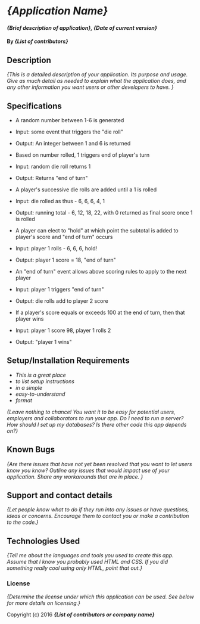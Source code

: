 # _{Application Name}_

#### _{Brief description of application}, {Date of current version}_

#### By _**{List of contributors}**_

## Description

_{This is a detailed description of your application. Its purpose and usage.  Give as much detail as needed to explain what the application does, and any other information you want users or other developers to have. }_

## Specifications

* A random number between 1-6 is generated
 * Input: some event that triggers the "die roll"
 * Output: An integer between 1 and 6 is returned

* Based on number rolled, 1 triggers end of player's turn
 * Input: random die roll returns 1
 * Output: Returns "end of turn"

* A player's successive die rolls are added until a 1 is rolled
 * Input: die rolled as thus - 6, 6, 6, 4, 1
 * Output: running total - 6, 12, 18, 22, with 0 returned as final score once 1 is rolled

* A player can elect to "hold" at which point the subtotal is added to player's score and "end of turn" occurs
 * Input: player 1 rolls - 6, 6, 6, hold!
 * Output: player 1 score = 18, "end of turn"

* An "end of turn" event allows above scoring rules to apply to the next player
 * Input: player 1 triggers "end of turn"
 * Output: die rolls add to player 2 score

* If a player's score equals or exceeds 100 at the end of turn, then that player wins
 * Input: player 1 score 98, player 1 rolls 2
 * Output: "player 1 wins"

## Setup/Installation Requirements

* _This is a great place_
* _to list setup instructions_
* _in a simple_
* _easy-to-understand_
* _format_

_{Leave nothing to chance! You want it to be easy for potential users, employers and collaborators to run your app. Do I need to run a server? How should I set up my databases? Is there other code this app depends on?}_

## Known Bugs

_{Are there issues that have not yet been resolved that you want to let users know you know?  Outline any issues that would impact use of your application.  Share any workarounds that are in place. }_

## Support and contact details

_{Let people know what to do if they run into any issues or have questions, ideas or concerns.  Encourage them to contact you or make a contribution to the code.}_

## Technologies Used

_{Tell me about the languages and tools you used to create this app. Assume that I know you probably used HTML and CSS. If you did something really cool using only HTML, point that out.}_

### License

*{Determine the license under which this application can be used.  See below for more details on licensing.}*

Copyright (c) 2016 **_{List of contributors or company name}_**
